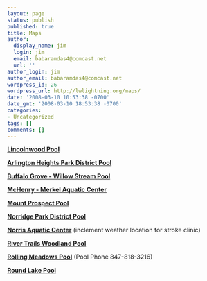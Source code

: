 ```yaml
---
layout: page
status: publish
published: true
title: Maps
author:
  display_name: jim
  login: jim
  email: babaramdas4@comcast.net
  url: ''
author_login: jim
author_email: babaramdas4@comcast.net
wordpress_id: 26
wordpress_url: http://lwlightning.org/maps/
date: '2008-03-10 10:53:38 -0700'
date_gmt: '2008-03-10 18:53:38 -0700'
categories:
- Uncategorized
tags: []
comments: []
---
```


<strong><a href="/maps/lincolnwood-pool/">Lincolnwood Pool</a></strong>

<strong><a href="/maps/arlington-heights-park-district-pool/">Arlington Heights Park District Pool</a></strong>

<strong><a href="/maps/buffalo-grove-willow-stream-pool/">Buffalo Grove - Willow Stream Pool</a></strong>

<strong><a href="/maps/merkel-aquatic-center/">McHenry - Merkel Aquatic Center</a></strong>

<strong><a href="/maps/mount-prospect-meadows-pool/">Mount Prospect Pool </a></strong>

<strong><a href="/maps/norridge-park-district-pool/">Norridge Park District Pool </a></strong>

<strong><a href="/maps/norris-aquatic-center/">Norris Aquatic Center</a></strong> (inclement weather location for stroke clinic)

<strong><a href="/maps/woodland-trails/">River Trails Woodland Pool </a></strong>

<strong><a title="Rolling Meadows Pool" href="http://lwlightning.org/maps/rolling-meadows-pool/">Rolling Meadows Pool</a></strong> (Pool Phone 847-818-3216)

<strong><a href="/maps/round-lake/">Round Lake Pool </a></strong>
